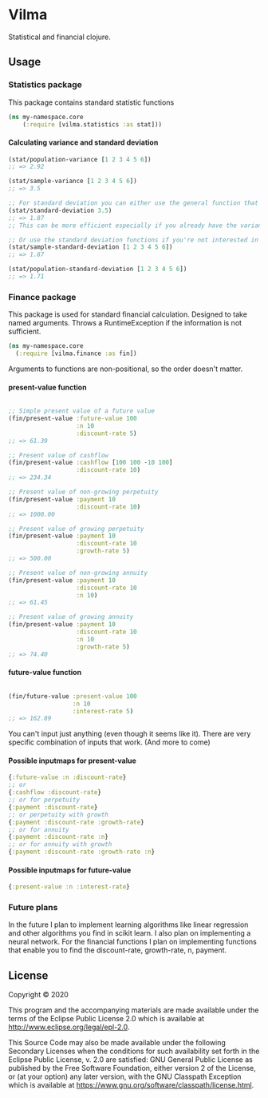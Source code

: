 # Vilma

Statistical and financial clojure. 


## Usage

### Statistics package
This package contains standard statistic functions
``` clojure
(ns my-namespace.core
    (:require [vilma.statistics :as stat]))
```

#### Calculating variance and standard deviation
``` clojure
(stat/population-variance [1 2 3 4 5 6])
;; => 2.92

(stat/sample-variance [1 2 3 4 5 6]) 
;; => 3.5

;; For standard deviation you can either use the general function that takes variance as an argument
(stat/standard-deviation 3.5) 
;; => 1.87
;; This can be more efficient especially if you already have the variance

;; Or use the standard deviation functions if you're not interested in the variance
(stat/sample-standard-deviation [1 2 3 4 5 6]) 
;; => 1.87

(stat/population-standard-deviation [1 2 3 4 5 6]) 
;; => 1.71
```

### Finance package
This package is used for standard financial calculation. Designed to take named arguments.
Throws a RuntimeException if the information is not sufficient.

```clojure
(ns my-namespace.core
  (:require [vilma.finance :as fin])

```

Arguments to functions are non-positional, so the order doesn't matter.
#### present-value function
```clojure

;; Simple present value of a future value
(fin/present-value :future-value 100 
                   :n 10 
                   :discount-rate 5)
;; => 61.39

;; Present value of cashflow
(fin/present-value :cashflow [100 100 -10 100] 
                   :discount-rate 10)
;; => 234.34

;; Present value of non-growing perpetuity
(fin/present-value :payment 10 
                   :discount-rate 10)
;; => 1000.00

;; Present value of growing perpetuity
(fin/present-value :payment 10 
                   :discount-rate 10 
                   :growth-rate 5)
;; => 500.00

;; Present value of non-growing annuity
(fin/present-value :payment 10 
                   :discount-rate 10 
                   :n 10) 
;; => 61.45

;; Present value of growing annuity
(fin/present-value :payment 10 
                   :discount-rate 10 
                   :n 10 
                   :growth-rate 5) 
;; => 74.40

``` 

#### future-value function
```clojure

(fin/future-value :present-value 100 
                  :n 10 
                  :interest-rate 5)
;; => 162.89

```

You can't input just anything (even though it seems like it).
There are very specific combination of inputs that work. (And more to come)

#### Possible inputmaps for present-value
```clojure
{:future-value :n :discount-rate}
;; or
{:cashflow :discount-rate}
;; or for perpetuity
{:payment :discount-rate}
;; or perpetuity with growth
{:payment :discount-rate :growth-rate}
;; or for annuity
{:payment :discount-rate :n}
;; or for annuity with growth
{:payment :discount-rate :growth-rate :n}
```

#### Possible inputmaps for future-value
```clojure
{:present-value :n :interest-rate}
```

### Future plans
In the future I plan to implement learning algorithms like linear regression and other algorithms you find in scikit learn.
I also plan on implementing a neural network.
For the financial functions I plan on implementing functions that enable you to find the discount-rate, growth-rate,
n, payment.

## License

Copyright © 2020 

This program and the accompanying materials are made available under the
terms of the Eclipse Public License 2.0 which is available at
http://www.eclipse.org/legal/epl-2.0.

This Source Code may also be made available under the following Secondary
Licenses when the conditions for such availability set forth in the Eclipse
Public License, v. 2.0 are satisfied: GNU General Public License as published by
the Free Software Foundation, either version 2 of the License, or (at your
option) any later version, with the GNU Classpath Exception which is available
at https://www.gnu.org/software/classpath/license.html.
